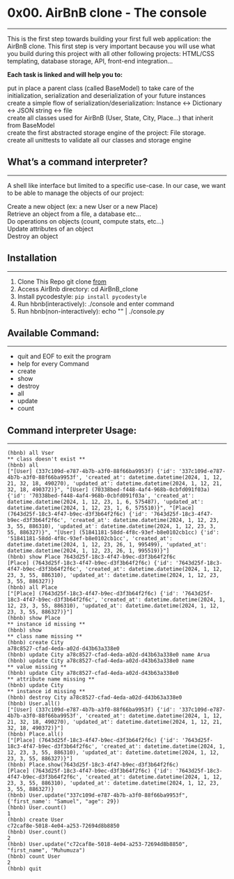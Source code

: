 # 0x00. AirBnB clone - The console
***

This is the first step towards building your first full web application: the AirBnB clone. This first step is very important because you will use what you build during this project with all other following projects: HTML/CSS templating, database storage, API, front-end integration…

**Each task is linked and will help you to:**  

put in place a parent class (called BaseModel) to take care of the initialization, serialization and deserialization of your future instances  
create a simple flow of serialization/deserialization: Instance <-> Dictionary <-> JSON string <-> file  
create all classes used for AirBnB (User, State, City, Place…) that inherit from BaseModel  
create the first abstracted storage engine of the project: File storage.  
create all unittests to validate all our classes and storage engine  

## What’s a command interpreter?
---

A shell like interface but limited to a specific use-case. In our case, we want to be able to manage the objects of our project:

Create a new object (ex: a new User or a new Place)  
Retrieve an object from a file, a database etc…  
Do operations on objects (count, compute stats, etc…)  
Update attributes of an object  
Destroy an object  

## Installation
---

1. Clone This Repo git clone [from](https://github.com/Tayebwa-ian/AirBnB_clone)
2. Access AirBnb directory: cd AirBnB_clone
3. Install pycodestyle: `pip install pycodestyle`
4. Run hbnb(interactively): ./console and enter command
5. Run hbnb(non-interactively): echo "<command>" | ./console.py

## Available Command:
---

* quit and EOF to exit the program
* help for every Command
* create
* show
* destroy
* all
* update
* count

## Command interpreter Usage:
---

```
(hbnb) all Vser 
** class doesn't exist ** 
(hbnb) all 
["[User] (337c109d-e787-4b7b-a3f0-88f66ba9953f) {'id': '337c109d-e787-4b7b-a3f0-88f66ba9953f', 'created_at': datetime.datetime(2024, 1, 12, 21, 32, 18, 490270), 'updated_at': datetime.datetime(2024, 1, 12, 21, 32, 18, 490372)}", "[User] (70338bed-f448-4af4-968b-0cbfd091f03a) {'id': '70338bed-f448-4af4-968b-0cbfd091f03a', 'created_at': datetime.datetime(2024, 1, 12, 23, 1, 6, 575487), 'updated_at': datetime.datetime(2024, 1, 12, 23, 1, 6, 575510)}", "[Place] (7643d25f-18c3-4f47-b9ec-d3f3b64f2f6c) {'id': '7643d25f-18c3-4f47-b9ec-d3f3b64f2f6c', 'created_at': datetime.datetime(2024, 1, 12, 23, 3, 55, 886310), 'updated_at': datetime.datetime(2024, 1, 12, 23, 3, 55, 886327)}", "[User] (51841181-58dd-4f8c-93ef-b8e0102cb1cc) {'id': '51841181-58dd-4f8c-93ef-b8e0102cb1cc', 'created_at': datetime.datetime(2024, 1, 12, 23, 26, 1, 995499), 'updated_at': datetime.datetime(2024, 1, 12, 23, 26, 1, 995519)}"] 
(hbnb) show Place 7643d25f-18c3-4f47-b9ec-d3f3b64f2f6c 
[Place] (7643d25f-18c3-4f47-b9ec-d3f3b64f2f6c) {'id': '7643d25f-18c3-4f47-b9ec-d3f3b64f2f6c', 'created_at': datetime.datetime(2024, 1, 12, 23, 3, 55, 886310), 'updated_at': datetime.datetime(2024, 1, 12, 23, 3, 55, 886327)} 
(hbnb) all Place 
["[Place] (7643d25f-18c3-4f47-b9ec-d3f3b64f2f6c) {'id': '7643d25f-18c3-4f47-b9ec-d3f3b64f2f6c', 'created_at': datetime.datetime(2024, 1, 12, 23, 3, 55, 886310), 'updated_at': datetime.datetime(2024, 1, 12, 23, 3, 55, 886327)}"] 
(hbnb) show Place 
** instance id missing ** 
(hbnb) show 
** class name missing ** 
(hbnb) create City 
a78c8527-cfad-4eda-a02d-d43b63a338e0 
(hbnb) update City a78c8527-cfad-4eda-a02d-d43b63a338e0 name Arua 
(hbnb) update City a78c8527-cfad-4eda-a02d-d43b63a338e0 name 
** value missing ** 
(hbnb) update City a78c8527-cfad-4eda-a02d-d43b63a338e0 
** attribute name missing ** 
(hbnb) update City 
** instance id missing ** 
(hbnb) destroy City a78c8527-cfad-4eda-a02d-d43b63a338e0  
(hbnb) User.all()
["[User] (337c109d-e787-4b7b-a3f0-88f66ba9953f) {'id': '337c109d-e787-4b7b-a3f0-88f66ba9953f', 'created_at': datetime.datetime(2024, 1, 12, 21, 32, 18, 490270), 'updated_at': datetime.datetime(2024, 1, 12, 21, 32, 18, 490372)}"]
(hbnb) Place.all()
["[Place] (7643d25f-18c3-4f47-b9ec-d3f3b64f2f6c) {'id': '7643d25f-18c3-4f47-b9ec-d3f3b64f2f6c', 'created_at': datetime.datetime(2024, 1, 12, 23, 3, 55, 886310), 'updated_at': datetime.datetime(2024, 1, 12, 23, 3, 55, 886327)}"]
(hbnb) Place.show(7643d25f-18c3-4f47-b9ec-d3f3b64f2f6c)
[Place] (7643d25f-18c3-4f47-b9ec-d3f3b64f2f6c) {'id': '7643d25f-18c3-4f47-b9ec-d3f3b64f2f6c', 'created_at': datetime.datetime(2024, 1, 12, 23, 3, 55, 886310), 'updated_at': datetime.datetime(2024, 1, 12, 23, 3, 55, 886327)}
(hbnb) User.update("337c109d-e787-4b7b-a3f0-88f66ba9953f", {'first_name': "Samuel", "age": 29})
(hbnb) User.count()
1
(hbnb) create User
c72caf8e-5018-4e04-a253-72694d8b8850
(hbnb) User.count()
2
(hbnb) User.update("c72caf8e-5018-4e04-a253-72694d8b8850", "first_name", "Muhumuza")
(hbnb) count User
2
(hbnb) quit
```
